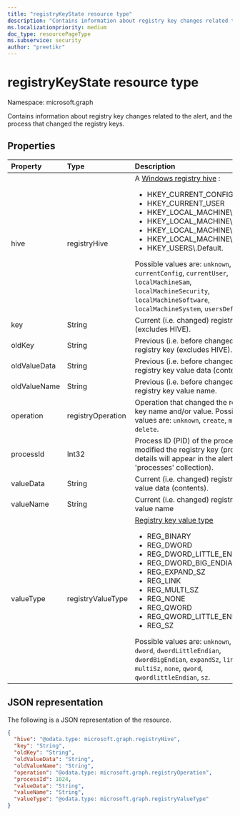 ```yaml
---
title: "registryKeyState resource type"
description: "Contains information about registry key changes related to the alert, and the process that changed the registry keys."
ms.localizationpriority: medium
doc_type: resourcePageType
ms.subservice: security
author: "preetikr"
---
```


# registryKeyState resource type

Namespace: microsoft.graph

Contains information about registry key changes related to the alert, and the process that changed the registry keys.

## Properties

| Property     | Type        | Description |
|:-------------|:------------|:------------|
|hive|registryHive|A [Windows registry hive](/windows/desktop/sysinfo/registry-hives) : <ul><li>HKEY_CURRENT_CONFIG</li> <li>HKEY_CURRENT_USER</li> <li>HKEY_LOCAL_MACHINE\SAM</li> <li>HKEY_LOCAL_MACHINE\Security</li> <li>HKEY_LOCAL_MACHINE\Software</li> <li>HKEY_LOCAL_MACHINE\System</li> <li>HKEY_USERS\\.Default.</li></ul> Possible values are: `unknown`, `currentConfig`, `currentUser`, `localMachineSam`, `localMachineSecurity`, `localMachineSoftware`, `localMachineSystem`, `usersDefault`.|
|key|String|Current (i.e. changed) registry key (excludes HIVE).|
|oldKey|String|Previous (i.e. before changed) registry key (excludes HIVE).|
|oldValueData|String|Previous (i.e. before changed) registry key value data (contents).|
|oldValueName|String|Previous (i.e. before changed) registry key value name.|
|operation|registryOperation|Operation that changed the registry key name and/or value. Possible values are: `unknown`, `create`, `modify`, `delete`.|
|processId|Int32|Process ID (PID) of the process that modified the registry key (process details will appear in the alert 'processes' collection).|
|valueData|String|Current (i.e. changed) registry key value data (contents).|
|valueName|String|Current (i.e. changed) registry key value name|
|valueType|registryValueType|[Registry key value type](/windows/desktop/sysinfo/registry-value-types) <ul><li>REG_BINARY</li> <li>REG_DWORD</li> <li>REG_DWORD_LITTLE_ENDIAN</li> <li>REG_DWORD_BIG_ENDIAN</li><li>REG_EXPAND_SZ</li> <li>REG_LINK</li> <li>REG_MULTI_SZ</li> <li>REG_NONE</li> <li>REG_QWORD</li> <li>REG_QWORD_LITTLE_ENDIAN</li> <li>REG_SZ</li></ul> Possible values are: `unknown`, `binary`, `dword`, `dwordLittleEndian`, `dwordBigEndian`, `expandSz`, `link`, `multiSz`, `none`, `qword`, `qwordlittleEndian`, `sz`.|

## JSON representation

The following is a JSON representation of the resource.

<!-- {
  "blockType": "resource",
  "optionalProperties": [

  ],
  "@odata.type": "microsoft.graph.registryKeyState"
}-->

```json
{
  "hive": "@odata.type: microsoft.graph.registryHive",
  "key": "String",
  "oldKey": "String",
  "oldValueData": "String",
  "oldValueName": "String",
  "operation": "@odata.type: microsoft.graph.registryOperation",
  "processId": 1024,
  "valueData": "String",
  "valueName": "String",
  "valueType": "@odata.type: microsoft.graph.registryValueType"
}

```

<!-- uuid: 8fcb5dbc-d5aa-4681-8e31-b001d5168d79
2015-10-25 14:57:30 UTC -->
<!-- {
  "type": "#page.annotation",
  "description": "registryKeyState resource",
  "keywords": "",
  "section": "documentation",
  "tocPath": ""
}-->


